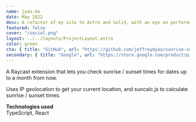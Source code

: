 ```yaml
---
name: jyao.me
date: May 2022
desc: A refactor of my site to Astro and Solid, with an eye on performance.
featured: false
cover: "/social.png"
layout: ../../layouts/ProjectLayout.astro
color: green
cta: { title: "GitHub", url: "https://github.com/jeffreydyao/sunrise-sunset-times" }
secondary: { title: "Google", url: "https://store.google.com/product/pixel_6?pli=1" }
---
```


A Raycast extension that lets you check sunrise / sunset times for dates up to a month from now.

Uses IP geolocation to get your current location, and suncalc.js to calculate sunrise / sunset times.

**Technologies used**  
TypeScript, React
